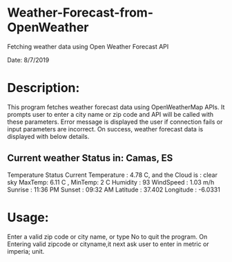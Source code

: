 # Weather-Forecast-from-OpenWeather

Fetching weather data using Open Weather Forecast API

Date: 8/7/2019

# Description:
This program fetches weather forecast data using OpenWeatherMap APIs.
It prompts user to enter a city name or zip code and API will be called with these parameters.
Error message is displayed the user if connection fails or input parameters are incorrect.
On success, weather forecast data is displayed with below details.

Current weather Status in: Camas, ES
---------------------------------------------------------------
Temperature Status
Current Temperature : 4.78 C, and the Cloud is : clear sky
MaxTemp: 6.11 C , MinTemp: 2 C
Humidity  : 93
WindSpeed : 1.03 m/h
Sunrise   : 11:36 PM
Sunset    : 09:32 AM
Latitude  : 37.402
Longitude : -6.0331

# Usage:
Enter a valid zip code or city name, or type No to quit the program.
On Entering valid zipcode or cityname,it next ask user to enter in metric or imperia; unit.
